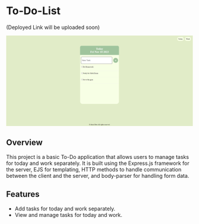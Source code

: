 # To-Do-List
(Deployed Link will be uploaded soon)

![To Do List Screenshot](images/todolist.png)

## Overview

This project is a basic To-Do application that allows users to manage tasks for today and work separately. It is built using the Express.js framework for the server, EJS for templating, HTTP methods to handle communication between the client and the server, and body-parser for handling form data.

## Features

- Add tasks for today and work separately.
- View and manage tasks for today and work.
